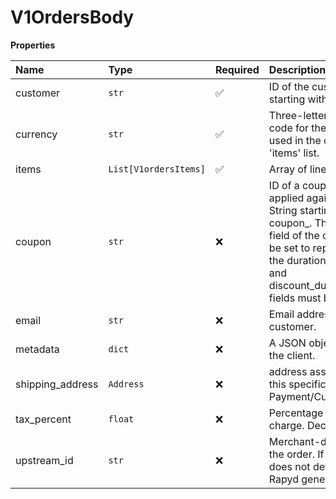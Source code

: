 # V1OrdersBody

**Properties**

| Name             | Type                  | Required | Description                                                                                                                                                                                                                    |
| :--------------- | :-------------------- | :------- | :----------------------------------------------------------------------------------------------------------------------------------------------------------------------------------------------------------------------------- |
| customer         | `str`                 | ✅       | ID of the customer. String starting with cus\_.                                                                                                                                                                                |
| currency         | `str`                 | ✅       | Three-letter ISO 4217 code for the currency used in the objects in the 'items' list.                                                                                                                                           |
| items            | `List[V1ordersItems]` | ✅       | Array of line items.                                                                                                                                                                                                           |
| coupon           | `str`                 | ❌       | ID of a coupon that is applied against this order. String starting with coupon\_. The duration field of the coupon must be set to repeating, and the duration_in_months and discount_duration_in_uses fields must be set to 1. |
| email            | `str`                 | ❌       | Email address of the customer.                                                                                                                                                                                                 |
| metadata         | `dict`                | ❌       | A JSON object defined by the client.                                                                                                                                                                                           |
| shipping_address | `Address`             | ❌       | address associated with this specific Rapyd entity Payment/Customer etc...                                                                                                                                                     |
| tax_percent      | `float`               | ❌       | Percentage of tax to charge. Decimal.                                                                                                                                                                                          |
| upstream_id      | `str`                 | ❌       | Merchant-defined ID for the order. If the merchant does not define an ID, Rapyd generates it.                                                                                                                                  |
